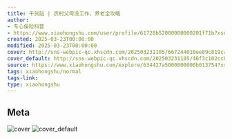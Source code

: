 ```yaml
---
title: 干货贴 | 农村父母没工作，养老全攻略
author:
- 专心保险科普
- https://www.xiaohongshu.com/user/profile/61728b52000000000201f71b?xsec_token=undefined
created: 2025-03-23T00:00:00
modified: 2025-03-23T00:00:00
cover: http://sns-webpic-qc.xhscdn.com/202503231105/667244010ee89c819ca201490549f0d4/0302aa01kruhk0od5wb011bhxhvdrw96ap!nc_n_webp_prv_1
cover_default: http://sns-webpic-qc.xhscdn.com/202503231105/46f3c102cc889440bf8bcd5a5ac1ce0e/0302aa01kruhk0od5wb011bhxhvdrw96ap!nc_n_webp_mw_1
source: https://www.xiaohongshu.com/explore/634427a5000000000b013754?xsec_token=ABMQd0X4USNkCnHpWYFrXagS2FtNunj_5QrPvZvSGvO6M=
tags: xiaohongshu/normal
tags-link:
type: xiaohongshu
---
```


## Meta

![cover](http://sns-webpic-qc.xhscdn.com/202503231105/667244010ee89c819ca201490549f0d4/0302aa01kruhk0od5wb011bhxhvdrw96ap!nc_n_webp_prv_1)
![cover_default](http://sns-webpic-qc.xhscdn.com/202503231105/46f3c102cc889440bf8bcd5a5ac1ce0e/0302aa01kruhk0od5wb011bhxhvdrw96ap!nc_n_webp_mw_1)
